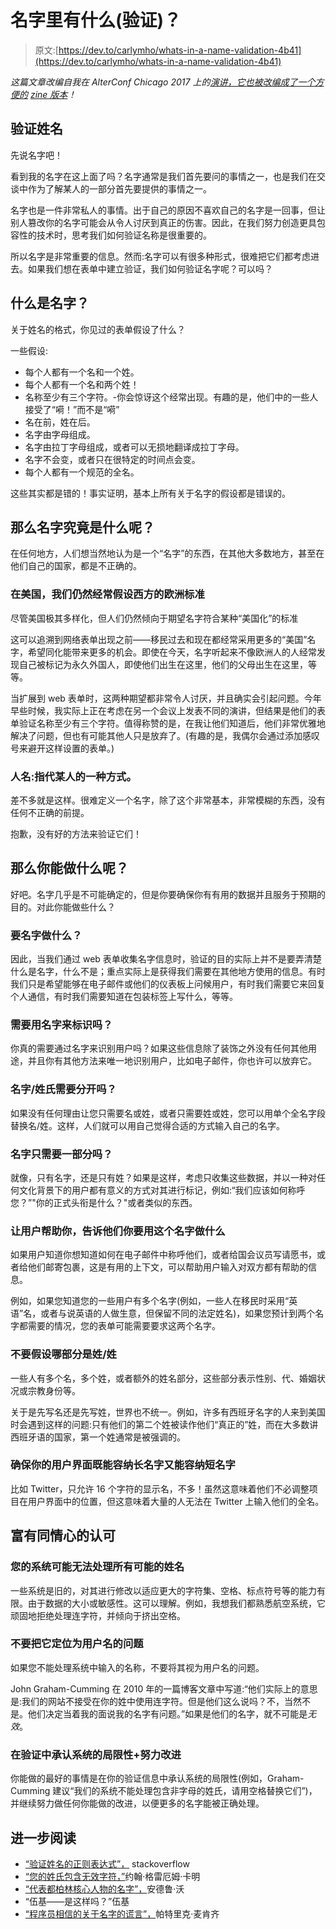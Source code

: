 # 名字里有什么(验证)？

> 原文:[https://dev.to/carlymho/whats-in-a-name-validation-4b41](https://dev.to/carlymho/whats-in-a-name-validation-4b41)

*这篇文章改编自我在 AlterConf Chicago 2017 上的[演讲，它也被改编成了一个方便的](https://www.youtube.com/watch?v=yuQ5YTNO3I0) [zine 版本](https://carlymho.itch.io/whats-in-a-name-validation)！*

## [](#validating-names)验证姓名

先说名字吧！

看到我的名字在这上面了吗？名字通常是我们首先要问的事情之一，也是我们在交谈中作为了解某人的一部分首先要提供的事情之一。

名字也是一件非常私人的事情。出于自己的原因不喜欢自己的名字是一回事，但让别人篡改你的名字可能会从令人讨厌到真正的伤害。因此，在我们努力创造更具包容性的技术时，思考我们如何验证名称是很重要的。

所以名字是非常重要的信息。然而:名字可以有很多种形式，很难把它们都考虑进去。如果我们想在表单中建立验证，我们如何验证名字呢？可以吗？

## [](#what-is-a-name)什么是名字？

关于姓名的格式，你见过的表单假设了什么？

一些假设:

*   每个人都有一个名和一个姓。
*   每个人都有一个名和两个姓！
*   名称至少有三个字符。-你会惊讶这个经常出现。有趣的是，他们中的一些人接受了“嗬！”而不是“嗬”
*   名在前，姓在后。
*   名字由字母组成。
*   名字由拉丁字母组成，或者可以无损地翻译成拉丁字母。
*   名字不会变，或者只在很特定的时间点会变。
*   每个人都有一个规范的全名。

这些其实都是错的！事实证明，基本上所有关于名字的假设都是错误的。

## [](#so-what-is-a-name-actually)那么名字究竟是什么呢？

在任何地方，人们想当然地认为是一个“名字”的东西，在其他大多数地方，甚至在他们自己的国家，都是不正确的。

### 在美国，我们仍然经常假设西方的欧洲标准

尽管美国极其多样化，但人们仍然倾向于期望名字符合某种“美国化”的标准

这可以追溯到网络表单出现之前——移民过去和现在都经常采用更多的“美国”名字，希望同化能带来更多的机会。即使在今天，名字听起来不像欧洲人的人经常发现自己被标记为永久外国人，即使他们出生在这里，他们的父母出生在这里，等等。

当扩展到 web 表单时，这两种期望都非常令人讨厌，并且确实会引起问题。今年早些时候，我实际上正在考虑在另一个会议上发表不同的演讲，但结果是他们的表单验证名称至少有三个字符。值得称赞的是，在我让他们知道后，他们非常优雅地解决了问题，但也有可能其他人只是放弃了。(有趣的是，我偶尔会通过添加感叹号来避开这样设置的表单。)

### [](#names-a-way-to-refer-to-someone)人名:指代某人的一种方式。

差不多就是这样。很难定义一个名字，除了这个非常基本，非常模糊的东西，没有任何不正确的前提。

抱歉，没有好的方法来验证它们！

## [](#so-what-can-you-do)那么你能做什么呢？

好吧。名字几乎是不可能确定的，但是你要确保你有有用的数据并且服务于预期的目的。对此你能做些什么？

### [](#what-do-you-need-the-name-for)要名字做什么？

因此，当我们通过 web 表单收集名字信息时，验证的目的实际上并不是要弄清楚什么是名字，什么不是；重点实际上是获得我们需要在其他地方使用的信息。有时我们只是希望能够在电子邮件或他们的仪表板上问候用户，有时我们需要它来回复个人通信，有时我们需要知道在包装标签上写什么，等等。

### [](#do-you-need-to-id-them-by-name)需要用名字来标识吗？

你真的需要通过名字来识别用户吗？如果这些信息除了装饰之外没有任何其他用途，并且你有其他方法来唯一地识别用户，比如电子邮件，你也许可以放弃它。

### [](#do-you-need-to-separate-first-namelast-name)名字/姓氏需要分开吗？

如果没有任何理由让您只需要名或姓，或者只需要姓或姓，您可以用单个全名字段替换名/姓。这样，人们就可以用自己觉得合适的方式输入自己的名字。

### [](#do-you-only-need-one-part-of-a-name)名字只需要一部分吗？

就像，只有名字，还是只有姓？如果是这样，考虑只收集这些数据，并以一种对任何文化背景下的用户都有意义的方式对其进行标记，例如:“我们应该如何称呼您？”"你的正式头衔是什么？"或者类似的东西。

### 让用户帮助你，告诉他们你要用这个名字做什么

如果用户知道你想知道如何在电子邮件中称呼他们，或者给国会议员写请愿书，或者给他们邮寄包裹，这是有用的上下文，可以帮助用户输入对双方都有帮助的信息。

例如，如果您知道您的一些用户有多个名字(例如，一些人在移民时采用“英语”名，或者与说英语的人做生意，但保留不同的法定姓名)，如果您预计到两个名字都需要的情况，您的表单可能需要要求这两个名字。

### [](#dont-assume-which-part-is-the-surnamefamily-name)不要假设哪部分是姓/姓

一些人有多个名，多个姓，或者额外的姓名部分，这些部分表示性别、代、婚姻状况或宗教身份等。

关于是先写名还是先写姓，世界也不统一。例如，许多有西班牙名字的人来到美国时会遇到这样的问题:只有他们的第二个姓被读作他们“真正的”姓，而在大多数讲西班牙语的国家，第一个姓通常是被强调的。

### 确保你的用户界面既能容纳长名字又能容纳短名字

比如 Twitter，只允许 16 个字符的显示名，不多！虽然这意味着他们不必调整项目在用户界面中的位置，但这意味着大量的人无法在 Twitter 上输入他们的全名。

## [](#compassionate-validation)富有同情心的认可

### 您的系统可能无法处理所有可能的姓名

一些系统是旧的，对其进行修改以适应更大的字符集、空格、标点符号等的能力有限。由于数据的大小或敏感性。这可以理解。例如，我想我们都熟悉航空系统，它顽固地拒绝处理连字符，并倾向于挤出空格。

### [](#dont-position-it-as-a-problem-with-the-users-name)不要把它定位为用户名的问题

如果您不能处理系统中输入的名称，不要将其视为用户名的问题。

John Graham-Cumming 在 2010 年的一篇博客文章中写道:“他们实际上的意思是:我们的网站不接受在你的姓中使用连字符。但是他们这么说吗？不，当然不是。他们决定当着我的面说我的名字有问题。”如果是他们的名字，就不可能是*无效*。

### [](#admit-the-system-limitation-in-validations-work-to-improve)在验证中承认系统的局限性+努力改进

你能做的最好的事情是在你的验证信息中承认系统的局限性(例如，Graham-Cumming 建议“我们的系统不能处理包含非字母的姓氏，请用空格替换它们”)，并继续努力做任何你能做的改进，以便更多的名字能被正确处理。

## [](#further-reading)进一步阅读

*   [“验证姓名的正则表达式”，](https://stackoverflow.com/questions/888838/regular-expression-for-validating-names-and-surnames) stackoverflow
*   [“您的姓氏包含无效字符，”](http://blog.jgc.org/2010/06/your-last-name-contains-invalid.html)约翰·格雷厄姆·卡明
*   [“代表都柏林核心人物的名字”，](http://dublincore.org/documents/1998/02/03/name-representation/)安德鲁·沃
*   “伍基——是这样吗？”伍基
*   [“程序员相信的关于名字的谎言”，](https://www.kalzumeus.com/2010/06/17/falsehoods-programmers-believe-about-names/)帕特里克·麦肯齐